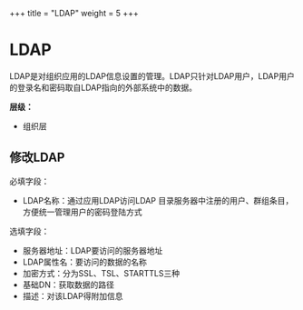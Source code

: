 ﻿+++
title = "LDAP"
weight = 5
+++

# LDAP

LDAP是对组织应用的LDAP信息设置的管理。LDAP只针对LDAP用户，LDAP用户的登录名和密码取自LDAP指向的外部系统中的数据。

**层级：**

- 组织层

<h2 id="1">修改LDAP</h2>

必填字段：

- LDAP名称：通过应用LDAP访问LDAP 目录服务器中注册的用户、群组条目，方便统一管理用户的密码登陆方式

选填字段：

- 服务器地址：LDAP要访问的服务器地址
- LDAP属性名：要访问的数据的名称
- 加密方式：分为SSL、TSL、STARTTLS三种
- 基础DN：获取数据的路径
- 描述：对该LDAP得附加信息
